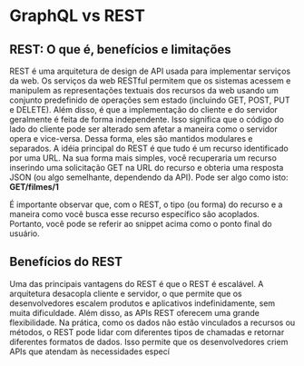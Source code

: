 # GraphQL vs REST

## REST: O que é, benefícios e limitações
REST é uma arquitetura de design de API usada para implementar serviços da web. Os serviços da web RESTful permitem que os sistemas acessem e manipulem as representações textuais dos recursos da web usando um conjunto predefinido de operações sem estado (incluindo GET, POST, PUT e DELETE).
Além disso, é que a implementação do cliente e do servidor geralmente é feita de forma independente. Isso significa que o código do lado do cliente pode ser alterado sem afetar a maneira como o servidor opera e vice-versa. Dessa forma, eles são mantidos modulares e separados.
A idéia principal do REST é que tudo é um recurso identificado por uma URL. Na sua forma mais simples, você recuperaria um recurso inserindo uma solicitação GET na URL do recurso e obteria uma resposta JSON (ou algo semelhante, dependendo da API).
Pode ser algo como isto: **GET/filmes/1**

É importante observar que, com o REST, o tipo (ou forma) do recurso e a maneira como você busca esse recurso específico são acoplados. Portanto, você pode se referir ao snippet acima como o ponto final do usuário.

## Benefícios do REST
Uma das principais vantagens do REST é que o REST é escalável. A arquitetura desacopla cliente e servidor, o que permite que os desenvolvedores escalem produtos e aplicativos indefinidamente, sem muita dificuldade.
Além disso, as APIs REST oferecem uma grande flexibilidade. Na prática, como os dados não estão vinculados a recursos ou métodos, o REST pode lidar com diferentes tipos de chamadas e retornar diferentes formatos de dados. Isso permite que os desenvolvedores criem APIs que atendam às necessidades especí
